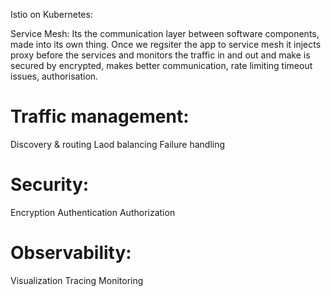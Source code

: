 Istio on Kubernetes:

Service Mesh: Its the communication layer between software components, made into its own thing. Once we regsiter the app to service mesh it injects proxy before the services and monitors the traffic in and out and make is secured by encrypted, makes better communication, rate limiting timeout issues, authorisation.

# Traffic management: 
Discovery & routing 
Laod balancing 
Failure handling 

# Security: 
 Encryption 
Authentication
Authorization 

# Observability: 
Visualization 
Tracing 
Monitoring


